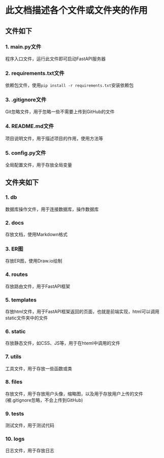 # 此文档描述各个文件或文件夹的作用

## 文件如下

### 1. main.py文件

程序入口文件，运行此文件即可启动FastAPI服务器

### 2. requirements.txt文件

依赖包文件，使用`pip install -r requirements.txt`安装依赖包

### 3. .gitignore文件

Git忽略文件，用于忽略一些不需要上传到GitHub的文件

### 4. README.md文件

项目说明文件，用于描述项目的作用，使用方法等

### 5. config.py文件

全局配置文件，用于存放全局变量

## 文件夹如下

### 1. db

数据库操作文件，用于连接数据库，操作数据库

### 2. docs

存放文档，使用Markdown格式

### 3. ER图

存放ER图，使用Draw.io绘制

### 4. routes

存放路由文件，用于FastAPI框架

### 5. templates

存放html文件，用于FastAPI框架返回的页面，也就是前端实现，html可以调用static文件夹中的文件

### 6. static

存放静态文件，如CSS、JS等，用于在hteml中调用的文件

### 7. utils

工具文件，用于存放一些函数或类

### 8. files

存放文件，用于存放用户头像，缩略图，以及用于存放用户上传的文件(被.gitignore忽略，不会上传到GitHub)

### 9. tests

测试文件，用于测试代码

### 10. logs

日志文件，用于存放日志
